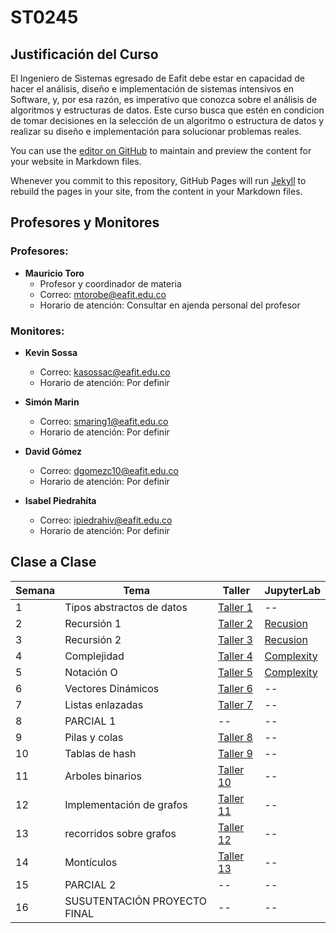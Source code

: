 # ST0245

## Justificación del Curso

El Ingeniero de Sistemas egresado de Eafit debe estar en capacidad de hacer el análisis, diseño e implementación de sistemas intensivos en Software, y, por esa razón, es imperativo que conozca sobre el análisis de algoritmos y estructuras de datos. Este curso busca que estén en condicion de tomar decisiones en la selección de un algoritmo o estructura de datos y realizar su diseño e implementación para solucionar problemas reales.

You can use the [editor on GitHub](https://github.com/ST0245/st0245.github.io/edit/main/README.md) to maintain and preview the content for your website in Markdown files.

Whenever you commit to this repository, GitHub Pages will run [Jekyll](https://jekyllrb.com/) to rebuild the pages in your site, from the content in your Markdown files.

## Profesores y Monitores

### Profesores:

* **Mauricio Toro**
    - Profesor y coordinador de materia
    - Correo: mtorobe@eafit.edu.co
    - Horario de atención: Consultar en ajenda personal del profesor


### Monitores:

* **Kevin Sossa**
    - Correo: kasossac@eafit.edu.co
    - Horario de atención: Por definir
    
* **Simón Marin**
    - Correo: smaring1@eafit.edu.co
    - Horario de atención: Por definir

* **David Gómez**
    - Correo: dgomezc10@eafit.edu.co
    - Horario de atención: Por definir

* **Isabel Piedrahíta**
    - Correo: ipiedrahiv@eafit.edu.co
    - Horario de atención: Por definir
    
## Clase a Clase

Semana | Tema | Taller | JupyterLab
------ | ---- | ------ | ----------
1 | Tipos abstractos de datos | [Taller 1](https://github.com/mauriciotoro/ST0245-Eafit/blob/master/talleres/taller01/ED1-TallerS1-Tipos-Abstractos-de-Datos%20%20Vr%20%206.0.pdf) | --
2 | Recursión 1 | [Taller 2](https://github.com/mauriciotoro/ST0245-Eafit/blob/master/talleres/taller02/ED1-TallerS2-Recursion%20Vr%208.0.pdf) | [Recusion](https://github.com/ipiedrahiv/TA_ST0245/blob/master/Recursion.ipynb)
3 | Recursión 2 | [Taller 3](https://github.com/mauriciotoro/ST0245-Eafit/blob/master/talleres/taller03/ED1-TallerS3_Recursi%C3%B3n%20Avanzada%20Vr%2012.0.pdf) | [Recusion](https://github.com/ipiedrahiv/TA_ST0245/blob/master/Recursion.ipynb)
4 | Complejidad | [Taller 4](https://github.com/mauriciotoro/ST0245-Eafit/blob/master/talleres/taller04/ED1-TallerS4-Complejidad-Algoritmos-Recursivos%20Vr%206.0.pdf) | [Complexity](https://github.com/ipiedrahiv/TA_ST0245/blob/master/Complexity.ipynb)
5 | Notación O | [Taller 5](https://github.com/mauriciotoro/ST0245-Eafit/blob/master/talleres/taller05/ED1-TallerS5-Complejidad-Algoritmos-con-Ciclos%20Vr%208.0.pdf) | [Complexity](https://github.com/ipiedrahiv/TA_ST0245/blob/master/Complexity.ipynb)
6 | Vectores Dinámicos | [Taller 6](https://github.com/mauriciotoro/ST0245-Eafit/blob/master/talleres/taller06/ED1-TallerS6-Vectores-Dinamicos%20Vr%205.0.pdf) | --
7 | Listas enlazadas | [Taller 7](https://github.com/mauriciotoro/ST0245-Eafit/blob/master/talleres/taller07/ED1-TallerS7-Listas-Enlazadas%20Vr%205.0.pdf) | --
8 | PARCIAL 1 | -- | --
9 | Pilas y colas | [Taller 8](https://github.com/mauriciotoro/ST0245-Eafit/blob/master/talleres/taller08/ED1-TallerS8-Pilas-y-Colas%20Vr%204.0.pdf) | --
10 | Tablas de hash | [Taller 9](https://github.com/mauriciotoro/ST0245-Eafit/blob/master/talleres/taller09/ED1-TallerS9-Tablas-de-Hash%20Vr%206.0.pdf) | --
11 | Arboles binarios | [Taller 10](https://github.com/mauriciotoro/ST0245-Eafit/blob/master/talleres/taller10/ED1-TallerS10-arboles-busqueda%20Vr%205.0.pdf) | --
12 | Implementación de grafos | [Taller 11](https://github.com/mauriciotoro/ST0245-Eafit/blob/master/talleres/taller11/ED1-TallerS11-Implementacion-Grafos%20Vr%205.0.pdf) | --
13 | recorridos sobre grafos | [Taller 12](https://github.com/mauriciotoro/ST0245-Eafit/blob/master/talleres/taller12/ED1-TallerS12-recorridos%20Vr%204.0.pdf) | --
14 | Montículos | [Taller 13](https://github.com/mauriciotoro/ST0245-Eafit/blob/master/talleres/taller13/ED1-TallerS13-monticulos%20Vr%203.0.pdf) | --
15 | PARCIAL 2 | -- | --
16 | SUSUTENTACIÓN PROYECTO FINAL | -- | --
